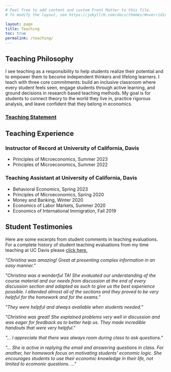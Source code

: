 ```yaml
---
# Feel free to add content and custom Front Matter to this file.
# To modify the layout, see https://jekyllrb.com/docs/themes/#overriding-theme-defaults

layout: page
title: Teaching
toc: true
permalink: /teaching/
---
```


## Teaching Philosophy

I see teaching as a responsibility to help students realize their potential and to empower them to become independent thinkers and lifelong learners. I teach with three core commitments: build an inclusive classroom where every student feels seen, engage students through active learning, and ground decisions in research based teaching methods. My goal is for students to connect theory to the world they live in, practice rigorous analysis, and leave confident that they belong in economics.

### <ins><a href="https://chesun.github.io/assets/documents/teaching_statement_Sun.pdf" target="_blank">Teaching Statement</a></ins>

## Teaching Experience

### Instructor of Record at University of California, Davis

  - Principles of Microeconomics, Summer 2023 
  - Principles of Microeconomics, Summer 2022

### Teaching Assistant at University of California, Davis

 - Behavioral Economics, Spring 2023
 - Principles of Microeconomics, Spring 2020
 - Money and Banking, Winter 2020
 - Economics of Labor Markets, Summer 2020
 - Economics of International Immigration, Fall 2019


## Student Testimonies


Here are some excerpts from student comments in teaching evaluations. For a complete history of student teaching evaluations from my time teaching at UC Davis please <a href="https://chesun.github.io/assets/documents/StudentEval_InstructorSummaries.pdf" target="_blank">click here.</a>


*"Christina was amazing! Great at presenting complex information in an easy manner."*

*"Christina was a wonderful TA! She evaluated our understanding of the course material and our needs from discussion at the end of every discussion section and adapted as such to give us the best experience possible. I attended almost all of the sections and they proved to be very helpful for the homework and for the exams."*

*"They were helpful and always available when students needed."*

*"Christina was great! She explained problems very well in discussion and was eager for feedback as to better help us. They made incredible handouts that were very helpful."*

*"... I appreciate that there was always room during class to ask questions."*

*"... She is active in replying the email and answering questions in class. For another, her homework focus on motivating students' economic logic. She encourages students to use their economic knowledge in their life, not limited to ecomonic questions. ..."*
